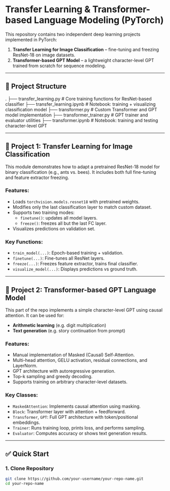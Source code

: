 # Transfer Learning & Transformer-based Language Modeling (PyTorch)

This repository contains two independent deep learning projects implemented in PyTorch:

1. **Transfer Learning for Image Classification** – fine-tuning and freezing ResNet-18 on image datasets.
2. **Transformer-based GPT Model** – a lightweight character-level GPT trained from scratch for sequence modeling.

---

## 📁 Project Structure

.
├── transfer_learning.py # Core training functions for ResNet-based classifier
├── transfer_learning.ipynb # Notebook: training + visualizing classification model
├── transformer.py # Custom Transformer and GPT model implementation
├── transformer_trainer.py # GPT trainer and evaluator utilities
├── transformer.ipynb # Notebook: training and testing character-level GPT

---

## 🧠 Project 1: Transfer Learning for Image Classification

This module demonstrates how to adapt a pretrained ResNet-18 model for binary classification (e.g., ants vs. bees). It includes both full fine-tuning and feature extractor freezing.

### Features:
- Loads `torchvision.models.resnet18` with pretrained weights.
- Modifies only the last classification layer to match custom dataset.
- Supports two training modes:
  - `finetune()`: updates all model layers.
  - `freeze()`: freezes all but the last FC layer.
- Visualizes predictions on validation set.

### Key Functions:
- `train_model(...)`: Epoch-based training + validation.
- `finetune(...)`: Fine-tunes all ResNet layers.
- `freeze(...)`: Freezes feature extractor, trains final classifier.
- `visualize_model(...)`: Displays predictions vs ground truth.

---

## 🔡 Project 2: Transformer-based GPT Language Model

This part of the repo implements a simple character-level GPT using causal attention. It can be used for:
- **Arithmetic learning** (e.g. digit multiplication)
- **Text generation** (e.g. story continuation from prompt)

### Features:
- Manual implementation of Masked (Causal) Self-Attention.
- Multi-head attention, GELU activation, residual connections, and LayerNorm.
- GPT architecture with autoregressive generation.
- Top-k sampling and greedy decoding.
- Supports training on arbitrary character-level datasets.

### Key Classes:
- `MaskedAttention`: Implements causal attention using masking.
- `Block`: Transformer layer with attention + feedforward.
- `Transformer`, `GPT`: Full GPT architecture with token/positional embeddings.
- `Trainer`: Runs training loop, prints loss, and performs sampling.
- `Evaluator`: Computes accuracy or shows text generation results.

---

## ✅ Quick Start

### 1. Clone Repository
```bash
git clone https://github.com/your-username/your-repo-name.git
cd your-repo-name
